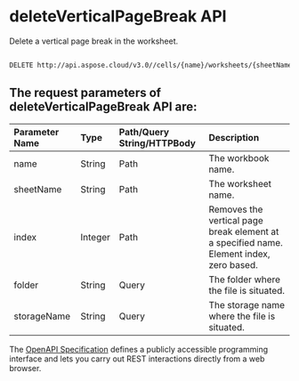 # **deleteVerticalPageBreak API**

Delete a vertical page break in the worksheet. 

```bash

DELETE http://api.aspose.cloud/v3.0//cells/{name}/worksheets/{sheetName}/verticalpagebreaks/{index}

```

## The request parameters of **deleteVerticalPageBreak** API are: 

| Parameter Name | Type | Path/Query String/HTTPBody | Description | 
| :- | :- | :- |:- | 
|name|String|Path|The workbook name.|
|sheetName|String|Path|The worksheet name.|
|index|Integer|Path|Removes the vertical page break element at a specified name. Element index, zero based.|
|folder|String|Query|The folder where the file is situated.|
|storageName|String|Query|The storage name where the file is situated.|


The [OpenAPI Specification](https://reference.aspose.cloud/cells/#/PageBreaksController/DeleteVerticalPageBreak) defines a publicly accessible programming interface and lets you carry out REST interactions directly from a web browser.

